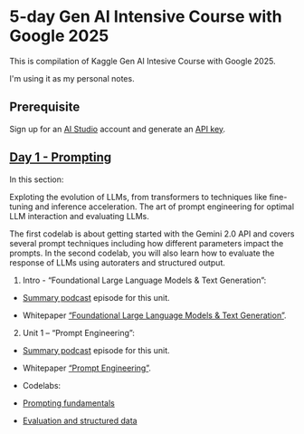 # 5-day Gen AI Intensive Course with Google 2025

This is compilation of Kaggle Gen AI Intesive Course with Google 2025.

I'm using it as my personal notes.

## Prerequisite

Sign up for an [AI Studio](https://aistudio.google.com/prompts/new_chat) account and generate an [API key](https://aistudio.google.com/app/apikey).

## [Day 1 - Prompting](./prompting/)

In this section:

Exploting the evolution of LLMs, from transformers to techniques like fine-tuning and inference acceleration. The art of prompt engineering for optimal LLM interaction and evaluating LLMs. 

The first codelab is about getting started with the Gemini 2.0 API and covers several prompt techniques including how different parameters impact the prompts. In the second codelab, you will also learn how to evaluate the response of LLMs using autoraters and structured output.

1. Intro - “Foundational Large Language Models & Text Generation”:

 * [Summary podcast](https://youtu.be/Na3O4Pkbp-U?si=BYfBFXACK0WZXEC_) episode for this unit.

 * Whitepaper [“Foundational Large Language Models & Text Generation”](https://www.kaggle.com/whitepaper-foundational-llm-and-text-generation).

2. Unit 1 – “Prompt Engineering”:

* [Summary podcast](https://youtu.be/CFtX0ZyLSAY?si=5s50X04bZlqI7wMK) episode for this unit.

* Whitepaper [“Prompt Engineering”](https://www.kaggle.com/whitepaper-prompt-engineering).

* Codelabs:

 * [Prompting fundamentals](https://www.kaggle.com/code/markishere/day-1-prompting)
 
 * [Evaluation and structured data](https://www.kaggle.com/code/markishere/day-1-evaluation-and-structured-output)